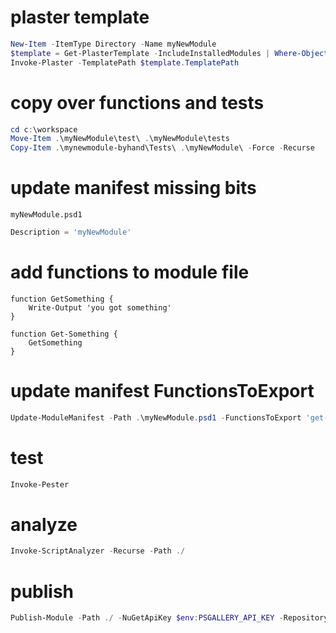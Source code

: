 # plaster template

```powershell
New-Item -ItemType Directory -Name myNewModule
$template = Get-PlasterTemplate -IncludeInstalledModules | Where-Object TemplatePath -Match 'NewPowerShellScriptModule'
Invoke-Plaster -TemplatePath $template.TemplatePath
```

# copy over functions and tests

```powershell
cd c:\workspace
Move-Item .\myNewModule\test\ .\myNewModule\tests
Copy-Item .\mynewmodule-byhand\Tests\ .\myNewModule\ -Force -Recurse
```

# update manifest missing bits

`myNewModule.psd1`

```powershell
Description = 'myNewModule'
```

# add functions to module file

```
function GetSomething {
    Write-Output 'you got something'
}

function Get-Something {
    GetSomething
}
```

# update manifest FunctionsToExport

```powershell
Update-ModuleManifest -Path .\myNewModule.psd1 -FunctionsToExport 'get-something'
```

# test

```powershell
Invoke-Pester
```

# analyze

```powershell
Invoke-ScriptAnalyzer -Recurse -Path ./
```

# publish

```powershell
Publish-Module -Path ./ -NuGetApiKey $env:PSGALLERY_API_KEY -Repository PSGallery
```
